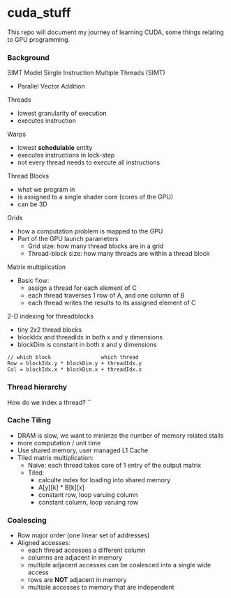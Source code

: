 # cuda_stuff

This repo will document my journey of learning CUDA, some things relating to GPU programming.

### Background

SIMT Model 
Single Instruction Multiple Threads (SIMT)
- Parallel Vector Addition


Threads
- lowest granularity of execution
- executes instruction

Warps 
- lowest **schedulable** entity
- executes instructions in lock-step
- not every thread needs to execute all instructions

Thread Blocks
- what we program in
- is assigned to a single shader core (cores of the GPU)
- can be 3D

Grids
- how a computation problem is mapped to the GPU
- Part of the GPU launch parameters
    - Grid size: how many thread blocks are in a grid
    - Thread-block size: how many threads are within a thread block 

Matrix multiplication
- Basic flow:
    - assign a thread for each element of C
    - each thread traverses 1 row of A, and one column of B
    - each thread writes the results to its assigned element of C

2-D indexing for threadblocks
- tiny 2x2 thread blocks
- blockIdx and threadIdx in both x and y dimensions
- blockDim is constant in both x and y dimensions

```cuda
// which block                which thread
Row = blockIdx.y * blockDim.y + threadIdx.y
Col = blockIdx.x * blockDim.x + threadIdx.x
```

### Thread hierarchy
How do we index a thread?
``


### Cache Tiling
- DRAM is slow, we want to minimze the number of memory related stalls
- more computation / unit time
- Use shared memory, user managed L1 Cache
- Tiled matrix multiplication:
    - Naive: each thread takes care of 1 entry of the output matrix
    - Tiled: 
        - calculte index for loading into shared memory
        - A[y][k] * B[k][x]
        - constant row, loop varuing column
        - constant column, loop varuing row

### Coalescing
- Row major order (one linear set of addresses)
- Aligned accesses:
    - each thread accesses a different column
    - columns are adjacent in memory
    - multiple adjacent accesses can be coalesced into a single wide access
    - rows are **NOT** adjacent in memory 
    - multiple accesses to memory that are independent 
